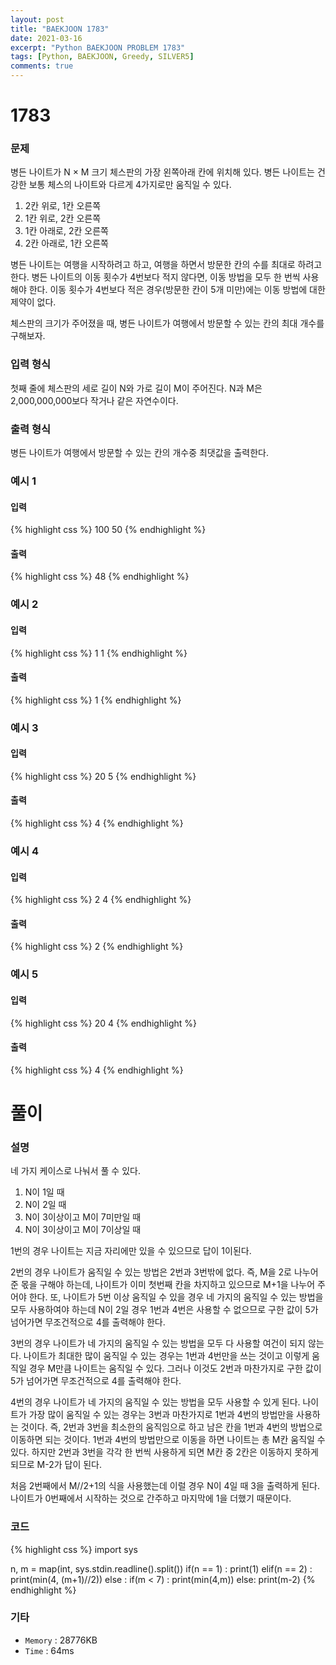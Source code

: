 ```yaml
---
layout: post
title: "BAEKJOON 1783"
date: 2021-03-16
excerpt: "Python BAEKJOON PROBLEM 1783"
tags: [Python, BAEKJOON, Greedy, SILVER5]
comments: true
---
```


# 1783

### 문제
병든 나이트가 N × M 크기 체스판의 가장 왼쪽아래 칸에 위치해 있다. 병든 나이트는 건강한 보통 체스의 나이트와 다르게 4가지로만 움직일 수 있다.

1. 2칸 위로, 1칸 오른쪽
2. 1칸 위로, 2칸 오른쪽
3. 1칸 아래로, 2칸 오른쪽
4. 2칸 아래로, 1칸 오른쪽

병든 나이트는 여행을 시작하려고 하고, 여행을 하면서 방문한 칸의 수를 최대로 하려고 한다. 병든 나이트의 이동 횟수가 4번보다 적지 않다면, 이동 방법을 모두 한 번씩 사용해야 한다. 이동 횟수가 4번보다 적은 경우(방문한 칸이 5개 미만)에는 이동 방법에 대한 제약이 없다.

체스판의 크기가 주어졌을 때, 병든 나이트가 여행에서 방문할 수 있는 칸의 최대 개수를 구해보자.

### 입력 형식
첫째 줄에 체스판의 세로 길이 N와 가로 길이 M이 주어진다. N과 M은 2,000,000,000보다 작거나 같은 자연수이다.

### 출력 형식
병든 나이트가 여행에서 방문할 수 있는 칸의 개수중 최댓값을 출력한다.

### 예시 1
#### 입력
{% highlight css %}
100 50
{% endhighlight %}
#### 출력
{% highlight css %}
48
{% endhighlight %}

### 예시 2
#### 입력
{% highlight css %}
1 1
{% endhighlight %}
#### 출력
{% highlight css %}
1
{% endhighlight %}

### 예시 3
#### 입력
{% highlight css %}
20 5
{% endhighlight %}
#### 출력
{% highlight css %}
4
{% endhighlight %}

### 예시 4
#### 입력
{% highlight css %}
2 4
{% endhighlight %}
#### 출력
{% highlight css %}
2
{% endhighlight %}

### 예시 5
#### 입력
{% highlight css %}
20 4
{% endhighlight %}
#### 출력
{% highlight css %}
4
{% endhighlight %}

# 풀이

### 설명
네 가지 케이스로 나눠서 풀 수 있다. 

1. N이 1일 때
2. N이 2일 때
3. N이 3이상이고 M이 7미만일 때
4. N이 3이상이고 M이 7이상일 때

1번의 경우 나이트는 지금 자리에만 있을 수 있으므로 답이 1이된다.

2번의 경우 나이트가 움직일 수 있는 방법은 2번과 3번밖에 없다. 즉, M을 2로 나누어 준 몫을 구해야 하는데, 나이트가 이미 첫번째 칸을 차지하고 있으므로 M+1을 나누어 주어야 한다. 또, 나이트가 5번 이상 움직일 수 있을 경우 네 가지의 움직일 수 있는 방법을 모두 사용하여야 하는데 N이 2일 경우 1번과 4번은 사용할 수 없으므로 구한 값이 5가 넘어가면 무조건적으로 4를 출력해야 한다.

3번의 경우 나이트가 네 가지의 움직일 수 있는 방법을 모두 다 사용할 여건이 되지 않는다. 나이트가 최대한 많이 움직일 수 있는 경우는 1번과 4번만을 쓰는 것이고 이렇게 움직일 경우 M만큼 나이트는 움직일 수 있다. 그러나 이것도 2번과 마찬가지로 구한 값이 5가 넘어가면 무조건적으로 4를 출력해야 한다.

4번의 경우 나이트가 네 가지의 움직일 수 있는 방법을 모두 사용할 수 있게 된다. 나이트가 가장 많이 움직일 수 있는 경우는 3번과 마찬가지로 1번과 4번의 방법만을 사용하는 것이다. 즉, 2번과 3번을 최소한의 움직임으로 하고 남은 칸을 1번과 4번의 방법으로 이동하면 되는 것이다. 1번과 4번의 방법만으로 이동을 하면 나이트는 총 M칸 움직일 수 있다. 하지만 2번과 3번을 각각 한 번씩 사용하게 되면 M칸 중 2칸은 이동하지 못하게 되므로 M-2가 답이 된다.

처음 2번째에서 M//2+1의 식을 사용했는데 이럴 경우 N이 4일 때 3을 출력하게 된다. 나이트가 0번째에서 시작하는 것으로 간주하고 마지막에 1을 더했기 때문이다.

### 코드
{% highlight css %}
import sys
 
n, m = map(int, sys.stdin.readline().split())
if(n == 1) : print(1)
elif(n == 2) : print(min(4, (m+1)//2))
else :
    if(m < 7) : print(min(4,m))
    else: print(m-2)
{% endhighlight %}

### 기타
- `Memory` : 28776KB
- `Time` : 64ms